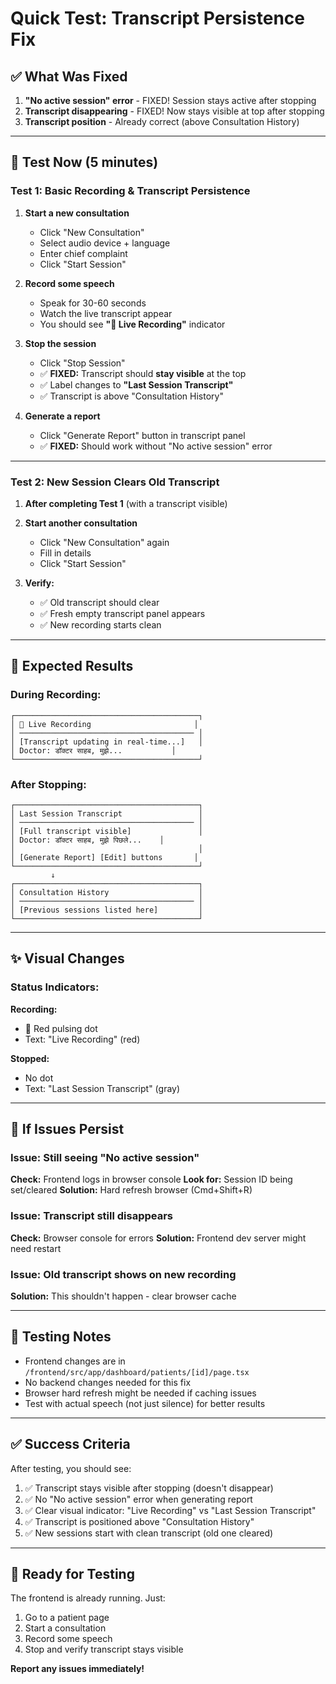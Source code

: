 # Quick Test: Transcript Persistence Fix

## ✅ What Was Fixed

1. **"No active session" error** - FIXED! Session stays active after stopping
2. **Transcript disappearing** - FIXED! Now stays visible at top after stopping
3. **Transcript position** - Already correct (above Consultation History)

---

## 🧪 Test Now (5 minutes)

### Test 1: Basic Recording & Transcript Persistence

1. **Start a new consultation**
   - Click "New Consultation"
   - Select audio device + language
   - Enter chief complaint
   - Click "Start Session"

2. **Record some speech**
   - Speak for 30-60 seconds
   - Watch the live transcript appear
   - You should see **"🔴 Live Recording"** indicator

3. **Stop the session**
   - Click "Stop Session"
   - ✅ **FIXED:** Transcript should **stay visible** at the top
   - ✅ Label changes to **"Last Session Transcript"**
   - ✅ Transcript is above "Consultation History"

4. **Generate a report**
   - Click "Generate Report" button in transcript panel
   - ✅ **FIXED:** Should work without "No active session" error

---

### Test 2: New Session Clears Old Transcript

1. **After completing Test 1** (with a transcript visible)

2. **Start another consultation**
   - Click "New Consultation" again
   - Fill in details
   - Click "Start Session"

3. **Verify:**
   - ✅ Old transcript should clear
   - ✅ Fresh empty transcript panel appears
   - ✅ New recording starts clean

---

## 🎯 Expected Results

### During Recording:
```
┌─────────────────────────────────────────┐
│ 🔴 Live Recording                       │
│ ─────────────────────────────────────── │
│ [Transcript updating in real-time...]   │
│ Doctor: डॉक्टर साहब, मुझे...           │
└─────────────────────────────────────────┘
```

### After Stopping:
```
┌─────────────────────────────────────────┐
│ Last Session Transcript                 │
│ ─────────────────────────────────────── │
│ [Full transcript visible]               │
│ Doctor: डॉक्टर साहब, मुझे पिछले...    │
│                                         │
│ [Generate Report] [Edit] buttons       │
└─────────────────────────────────────────┘
         ↓
┌─────────────────────────────────────────┐
│ Consultation History                    │
│ ─────────────────────────────────────── │
│ [Previous sessions listed here]         │
└─────────────────────────────────────────┘
```

---

## ✨ Visual Changes

### Status Indicators:

**Recording:**
- 🔴 Red pulsing dot
- Text: "Live Recording" (red)

**Stopped:**
- No dot
- Text: "Last Session Transcript" (gray)

---

## 🐛 If Issues Persist

### Issue: Still seeing "No active session"
**Check:** Frontend logs in browser console
**Look for:** Session ID being set/cleared
**Solution:** Hard refresh browser (Cmd+Shift+R)

### Issue: Transcript still disappears
**Check:** Browser console for errors
**Solution:** Frontend dev server might need restart

### Issue: Old transcript shows on new recording
**Solution:** This shouldn't happen - clear browser cache

---

## 📝 Testing Notes

- Frontend changes are in `/frontend/src/app/dashboard/patients/[id]/page.tsx`
- No backend changes needed for this fix
- Browser hard refresh might be needed if caching issues
- Test with actual speech (not just silence) for better results

---

## ✅ Success Criteria

After testing, you should see:

1. ✅ Transcript stays visible after stopping (doesn't disappear)
2. ✅ No "No active session" error when generating report
3. ✅ Clear visual indicator: "Live Recording" vs "Last Session Transcript"
4. ✅ Transcript is positioned above "Consultation History"
5. ✅ New sessions start with clean transcript (old one cleared)

---

## 🚀 Ready for Testing

The frontend is already running. Just:
1. Go to a patient page
2. Start a consultation
3. Record some speech
4. Stop and verify transcript stays visible

**Report any issues immediately!**





